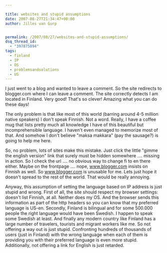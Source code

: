 ```yaml
---

title: websites and stupid assumptions
date: 2007-08-27T21:34:47+00:00
author: Jilles van Gurp


permalink: /2007/08/27/websites-and-stupid-assumptions/
dsq_thread_id:
  - "397875894"
tags:
  - finland
  - IP
  - OS
  - problemsandsolutions
  - US
---
```

I just went to a blog and wanted to leave a comment. So the site redirects to blogger.com where I can leave a comment. The site correctly detects I am located in Finland. Very good! That's so clever! Amazing what you can do these days! 

The only problem is that like most of this world (barring around 4-5 million native speakers) I don't speak Finnish. Not a word. Really, I have a coffee mug that lists pretty much all knowledge I have of this beautiful but incomprehensible language. I haven't even managed to memorize most of that. And somehow I don't believe "maksa makkara" (pay the sausage?) is going to help me here.  

So, no problem, lots of sites make this mistake. Just click the little "gimme the english version" link that surely must be hidden somewhere .... missing in action. So I check the url .... no obvious way to change fi to en there either. Maybe on the frontpage .... nope, www.blogger.com insists on Finnish as well. So www.blogger.com is unusable for me. Lets just hope it doesn't spread to the rest of the world. That would be really annoying.

Anyway, this assumption of setting the language based on IP address is just stupid and wrong. First of all, the site should respect my browser settings: doesn't list Finnish, at all. Neither does my OS. And the browser sends this information as part of the http headers so you can know that my preferred language is US-en. Secondly, Finland is bilingual and for some 500.000 people the right language would have been Swedish. I happen to speak some Swedish at least. And finally any modern country like Finland has a large number of travelers, tourists and migrant workers like me. So not offering a way out is just stupid. Confronting hundreds of thousands of users (just in Finland) with the wrong language when each of them is providing you with their preferred language is even more stupid. Additionally, not offering a link for English is just retarded.